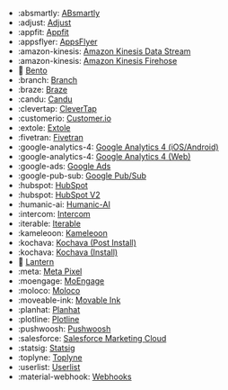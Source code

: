 <!-- To add an entry, first add an SVG logo in overrides/.icons, then add a new line item in the table. Wrap the icon filename in colons to reference it. -->
<!--vale off-->
<div class="grid cards" markdown>

- :absmartly: [ABsmartly](/data/destinations/absmartly-event-streaming)
- :adjust: [Adjust](/data/destinations/adjust-event-streaming)
- :appfit: [Appfit](/data/destinations/appfit-event-streaming)
- :appsflyer: [AppsFlyer](/data/destinations/appsflyer)
- :amazon-kinesis: [Amazon Kinesis Data Stream](/data/destinations/kinesis-data-stream)
- :amazon-kinesis: [Amazon Kinesis Firehose](/data/destinations/kinesis-firehose)
- :bento: [Bento](/data/destinations/bento-event-streaming)
- :branch: [Branch](/data/destinations/branch)
- :braze: [Braze](/data/destinations/braze)
- :candu: [Candu](/data/destinations/candu-event-streaming)
- :clevertap: [CleverTap](/data/destinations/clevertap-event-streaming)
- :customerio: [Customer.io](/data/destinations/customerio)
- :extole: [Extole](/data/destinations/extole-event-streaming)
- :fivetran: [Fivetran](/data/destinations/fivetran-event-forwarding)
- :google-analytics-4: [Google Analytics 4 (iOS/Android)](/data/destinations/google-analytics-4-firebase)
- :google-analytics-4: [Google Analytics 4 (Web)](/data/destinations/google-analytics-4-gtag)
- :google-ads: [Google Ads](/data/destinations/google-ads-event-streaming)
- :google-pub-sub: [Google Pub/Sub](/data/destinations/google-pub-sub)
- :hubspot: [HubSpot](/data/destinations/hubspot-event-streaming)
- :hubspot: [HubSpot V2](/data/destinations/hubspot-event-streaming-v2)
- :humanic-ai: [Humanic-AI](/data/destinations/humanic-ai-event-streaming)
- :intercom: [Intercom](/data/destinations/intercom)
- :iterable: [Iterable](/data/destinations/iterable)
- :kameleoon: [Kameleoon](/data/destinations/kameleoon-event-streaming)
- :kochava: [Kochava (Post Install)](/data/destinations/kochava-event-streaming-post-installs)
- :kochava: [Kochava (Install)](/data/destinations/kochava-event-streaming)
- :lantern: [Lantern](/data/destinations/lantern-event-streaming)
- :meta: [Meta Pixel](/data/destinations/meta-pixel)
- :moengage: [MoEngage](/data/destinations/moengage-event-streaming)
- :moloco: [Moloco](/data/destinations/moloco-event-streaming) 
- :moveable-ink: [Movable Ink](/data/destinations/movable-ink-event-streaming)
- :planhat: [Planhat](/data/destinations/planhat-event-streaming)
- :plotline: [Plotline](/data/destinations/plotline-event-streaming)
- :pushwoosh: [Pushwoosh](/data/destinations/pushwoosh-event-streaming)
- :salesforce: [Salesforce Marketing Cloud](/data/destinations/marketing-cloud-event-streaming)
- :statsig: [Statsig](/data/destinations/statsig)
- :toplyne: [Toplyne](/data/destinations/toplyne)
- :userlist: [Userlist](/data/destinations/userlist-event-streaming)
- :material-webhook: [Webhooks](/data/destinations/webhooks-streaming)

</div>
